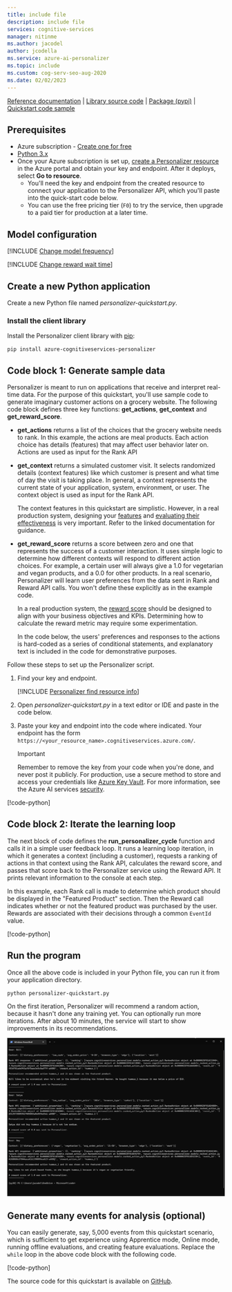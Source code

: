 ```yaml
---
title: include file
description: include file
services: cognitive-services
manager: nitinme
ms.author: jacodel
author: jcodella
ms.service: azure-ai-personalizer
ms.topic: include
ms.custom: cog-serv-seo-aug-2020
ms.date: 02/02/2023
---
```


[Reference documentation](/python/api/azure-cognitiveservices-personalizer/azure.cognitiveservices.personalizer) | [Library source code](https://github.com/Azure/azure-sdk-for-python/tree/master/sdk/cognitiveservices/azure-cognitiveservices-personalizer) | [Package (pypi)](https://pypi.org/project/azure-cognitiveservices-personalizer/) | [Quickstart code sample](https://github.com/Azure-Samples/cognitive-services-quickstart-code/tree/master/python/Personalizer)

## Prerequisites

* Azure subscription - [Create one for free](https://azure.microsoft.com/free/cognitive-services)
* [Python 3.x](https://www.python.org/)
* Once your Azure subscription is set up, <a href="https://portal.azure.com/#create/Microsoft.CognitiveServicesPersonalizer"  title="Create a Personalizer resource"  target="_blank">create a Personalizer resource </a> in the Azure portal and obtain your key and endpoint. After it deploys, select **Go to resource**.
    * You'll need the key and endpoint from the created resource to connect your application to the Personalizer API, which you'll paste into the quick-start code below.
    * You can use the free pricing tier (`F0`) to try the service, then upgrade to a paid tier for production at a later time.

## Model configuration

[!INCLUDE [Change model frequency](change-model-frequency.md)]

[!INCLUDE [Change reward wait time](change-reward-wait-time.md)]

## Create a new Python application

Create a new Python file named _personalizer-quickstart.py_.

### Install the client library

Install the Personalizer client library with [pip](https://pypi.org/project/pip/):

```console
pip install azure-cognitiveservices-personalizer
```

## Code block 1: Generate sample data

Personalizer is meant to run on applications that receive and interpret real-time data. For the purpose of this quickstart, you'll use sample code to generate imaginary customer actions on a grocery website. The following code block defines three key functions: **get_actions**, **get_context** and **get_reward_score**.


- **get_actions** returns a list of the choices that the grocery website needs to rank. In this example, the actions are meal products. Each action choice has details (features) that may affect user behavior later on. Actions are used as input for the Rank API

- **get_context** returns a simulated customer visit. It selects randomized details (context features) like which customer is present and what time of day the visit is taking place. In general, a context represents the current state of your application, system, environment, or user. The context object is used as input for the Rank API.

   The context features in this quickstart are simplistic. However, in a real production system, designing your [features](../concepts-features.md) and [evaluating their effectiveness](../how-to-feature-evaluation.md) is very important. Refer to the linked documentation for guidance.

- **get_reward_score** returns a score between zero and one that represents the success of a customer interaction. It uses simple logic to determine how different contexts will respond to different action choices. For example, a certain user will always give a 1.0 for vegetarian and vegan products, and a 0.0 for other products. In a real scenario, Personalizer will learn user preferences from the data sent in Rank and Reward API calls. You won't define these explicitly as in the example code.

    In a real production system, the [reward score](../concept-rewards.md) should be designed to align with your business objectives and KPIs. Determining how to calculate the reward metric may require some experimentation.

    In the code below, the users' preferences and responses to the actions is hard-coded as a series of conditional statements, and explanatory text is included in the code for demonstrative purposes.

Follow these steps to set up the Personalizer script.

1. Find your key and endpoint.

    [!INCLUDE [Personalizer find resource info](find-azure-resource-info.md)]

1. Open _personalizer-quickstart.py_ in a text editor or IDE and paste in the code below.

1. Paste your key and endpoint into the code where indicated. Your endpoint has the form `https://<your_resource_name>.cognitiveservices.azure.com/`.

    > [!IMPORTANT]
    > Remember to remove the key from your code when you're done, and never post it publicly. For production, use a secure method to store and access your credentials like [Azure Key Vault](../../../key-vault/general/overview.md). For more information, see the Azure AI services [security](../../security-features.md).

[!code-python[](~/cognitive-services-quickstart-code/python/Personalizer/quickstart-sdk/personalizer-quickstart.py?name=snippet_1)]


## Code block 2: Iterate the learning loop

The next block of code defines the **run_personalizer_cycle** function and calls it in a simple user feedback loop. It runs a learning loop iteration, in which it generates a context (including a customer), requests a ranking of actions in that context using the Rank API, calculates the reward score, and passes that score back to the Personalizer service using the Reward API. It prints relevant information to the console at each step.

In this example, each Rank call is made to determine which product should be displayed in the "Featured Product" section. Then the Reward call indicates whether or not the featured product was purchased by the user. Rewards are associated with their decisions through a common `EventId` value. 

[!code-python[](~/cognitive-services-quickstart-code/python/Personalizer/quickstart-sdk/personalizer-quickstart.py?name=snippet_2)]


## Run the program

Once all the above code is included in your Python file, you can run it from your application directory.

```console
python personalizer-quickstart.py
```

On the first iteration, Personalizer will recommend a random action, because it hasn't done any training yet. You can optionally run more iterations. After about 10 minutes, the service will start to show improvements in its recommendations.

![The quickstart program asks a couple of questions to gather user preferences, known as features, then provides the top action.](../media/quickstart/quickstart-program-feedback-cycle-example.png)


## Generate many events for analysis (optional)

You can easily generate, say, 5,000 events from this quickstart scenario, which is sufficient to get experience using Apprentice mode, Online mode, running offline evaluations, and creating feature evaluations. Replace the `while` loop in the above code block with the following code.

[!code-python[](~/cognitive-services-quickstart-code/python/Personalizer/quickstart-sdk/personalizer-quickstart.py?name=snippet_multi)]

The source code for this quickstart is available on [GitHub](https://github.com/Azure-Samples/cognitive-services-quickstart-code/tree/master/python/Personalizer).

